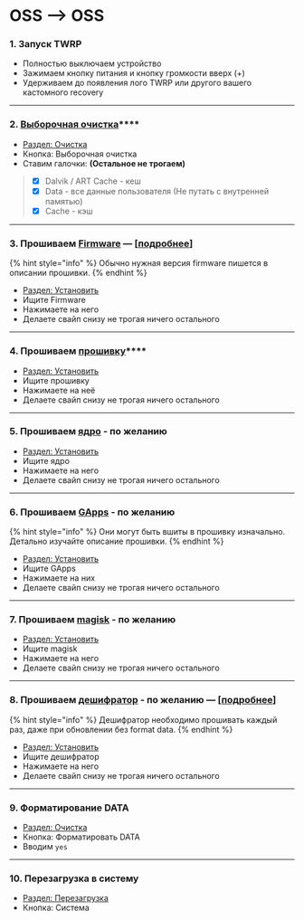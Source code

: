 # OSS --> OSS

### **1. Запуск TWRP**

* Полностью выключаем устройство
* Зажимаем кнопку питания и кнопку громкости вверх (+)
* Удерживаем до появления лого TWRP или другого вашего кастомного recovery

***

### **2.** [**Выборочная очистка**](../../info/wipe-on-a10+above.md)****

* [Раздел: Очистка](../../info/nav-twrp.md#razdel-ochistka)
* Кнопка: Выборочная очистка
* Ставим галочки: **(Остальное не трогаем)**

> * [x] Dalvik / ART Cache - кеш
> * [x] Data - все данные пользователя (Не путать с внутренней памятью)
> * [x] Cache - кэш

***

### **3. Прошиваем** [**Firmware**](../../repo/main-files/#firmware) — \[[подробнее](../../info/firmware-is.md)]

{% hint style="info" %}
Обычно нужная версия firmware пишется в описании прошивки.
{% endhint %}

* [Раздел: Установить](../../info/nav-twrp.md#razdel-ustanovit)
* Ищите Firmware
* Нажимаете на него
* Делаете свайп снизу не трогая ничего остального

***

### **4. Прошиваем** [**прошивку**](../../repo/main-files/)****

* [Раздел: Установить](../../info/nav-twrp.md#razdel-ustanovit)
* Ищите прошивку
* Нажимаете на неё
* Делаете свайп снизу не трогая ничего остального

***

### **5. Прошиваем** [**ядро**](../../repo/main-files/) **- по желанию**

* [Раздел: Установить](../../info/nav-twrp.md#razdel-ustanovit)
* Ищите ядро
* Нажимаете на него
* Делаете свайп снизу не трогая ничего остального

***

### **6. Прошиваем** [**GApps**](../../repo/main-files/#gapps) **- по желанию**

{% hint style="info" %}
Они могут быть вшиты в прошивку изначально. Детально изучайте описание прошивки.
{% endhint %}

* [Раздел: Установить](../../info/nav-twrp.md#razdel-ustanovit)
* Ищите GApps
* Нажимаете на них
* Делаете свайп снизу не трогая ничего остального

***

### **7. Прошиваем** [**magisk**](../../repo/main-files/magisk.md) **- по желанию**

* [Раздел: Установить](../../info/nav-twrp.md#razdel-ustanovit)
* Ищите magisk
* Нажимаете на него
* Делаете свайп снизу не трогая ничего остального

***

### **8. Прошиваем** [**дешифратор**](../../repo/main-files/) **- по желанию** — \[[подробнее](../../info/dfe-is.md)]

{% hint style="info" %}
Дешифратор необходимо прошивать каждый раз, даже при обновлении без format data.
{% endhint %}

* [Раздел: Установить](../../info/nav-twrp.md#razdel-ustanovit)
* Ищите дешифратор
* Нажимаете на него
* Делаете свайп снизу не трогая ничего остального

***

### **9. Форматирование DATA**

* [Раздел: Очистка](../../info/nav-twrp.md#razdel-ochistka)
* Кнопка: Форматировать DATA
* Вводим `yes`

***

### **10. Перезагрузка в систему**

* [Раздел: Перезагрузка](../../info/nav-twrp.md#razdel-perezagruzka)
* Кнопка: Система
